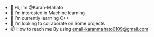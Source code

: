 - 👋 Hi, I’m @Karan-Mahato
- 👀 I’m interested in Machine learning
- 🌱 I’m currently learning C++
- 💞️ I’m looking to collaborate on Some projects
- 📫 How to reach me By using email-karanmahato0109@gmail.com

<!---
Karan-Mahato/Karan-Mahato is a ✨ special ✨ repository because its `README.md` (this file) appears on your GitHub profile.
You can click the Preview link to take a look at your changes.
--->
